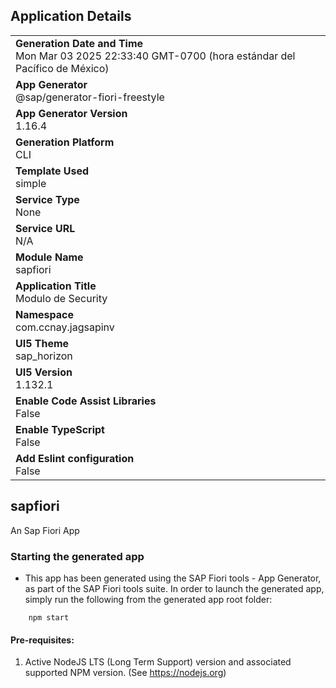 ## Application Details
|               |
| ------------- |
|**Generation Date and Time**<br>Mon Mar 03 2025 22:33:40 GMT-0700 (hora estándar del Pacífico de México)|
|**App Generator**<br>@sap/generator-fiori-freestyle|
|**App Generator Version**<br>1.16.4|
|**Generation Platform**<br>CLI|
|**Template Used**<br>simple|
|**Service Type**<br>None|
|**Service URL**<br>N/A|
|**Module Name**<br>sapfiori|
|**Application Title**<br>Modulo de Security|
|**Namespace**<br>com.ccnay.jagsapinv|
|**UI5 Theme**<br>sap_horizon|
|**UI5 Version**<br>1.132.1|
|**Enable Code Assist Libraries**<br>False|
|**Enable TypeScript**<br>False|
|**Add Eslint configuration**<br>False|

## sapfiori

An Sap Fiori App

### Starting the generated app

-   This app has been generated using the SAP Fiori tools - App Generator, as part of the SAP Fiori tools suite.  In order to launch the generated app, simply run the following from the generated app root folder:

```
    npm start
```

#### Pre-requisites:

1. Active NodeJS LTS (Long Term Support) version and associated supported NPM version.  (See https://nodejs.org)
